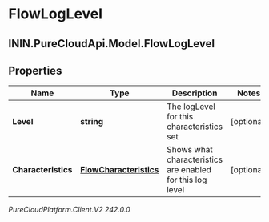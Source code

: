 # FlowLogLevel

## ININ.PureCloudApi.Model.FlowLogLevel

## Properties

|Name | Type | Description | Notes|
|------------ | ------------- | ------------- | -------------|
| **Level** | **string** | The logLevel for this characteristics set | [optional] |
| **Characteristics** | [**FlowCharacteristics**](FlowCharacteristics) | Shows what characteristics are enabled for this log level | [optional] |



_PureCloudPlatform.Client.V2 242.0.0_
